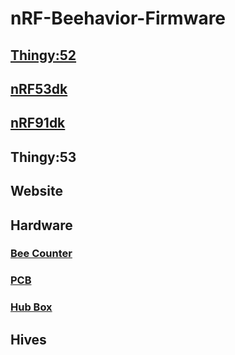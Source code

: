 # nRF-Beehavior-Firmware
## [Thingy:52](Thingy52/README.rst)
## [nRF53dk](nRF53/README.rst)
## [nRF91dk](nRF91/README.rst)
## Thingy:53
## Website
## Hardware
### [Bee Counter](bee_counter/README.md)
### [PCB](hardware/PCB_Hardware/README.md)
### [Hub Box](hardware/hub_housing/README.md)
## Hives
